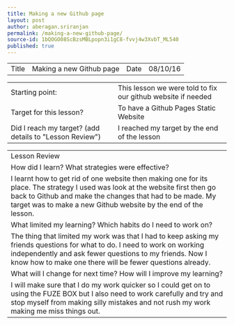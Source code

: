 ```yaml
---
title: Making a new Github page
layout: post
author: aberagan.sriranjan
permalink: /making-a-new-github-page/
source-id: 1bQOGO08ScBzsMBLpopn3i1gC8-fvvj4w3XvbT_ML540
published: true
---
```

<table>
  <tr>
    <td>Title</td>
    <td>Making a new Github page</td>
    <td>Date</td>
    <td>08/10/16</td>
  </tr>
</table>


<table>
  <tr>
    <td>Starting point:</td>
    <td>This lesson we were told to fix our github website if needed</td>
  </tr>
  <tr>
    <td>Target for this lesson?</td>
    <td>To have a Github Pages Static Website</td>
  </tr>
  <tr>
    <td>Did I reach my target? 
(add details to "Lesson Review")</td>
    <td>I reached my target by the end of the lesson </td>
  </tr>
</table>


<table>
  <tr>
    <td>Lesson Review</td>
  </tr>
  <tr>
    <td>How did I learn? What strategies were effective? </td>
  </tr>
  <tr>
    <td>I learnt how to get rid of one website then making one for its place. The strategy I used was look at the website first then go back to Github and make the changes that had to be made. My target was to make a new Github website by the end of the lesson.</td>
  </tr>
  <tr>
    <td>What limited my learning? Which habits do I need to work on? </td>
  </tr>
  <tr>
    <td>The thing that limited my work was that I had to keep asking my friends questions for what to do. I need to work on working independently and ask fewer questions to my friends. Now I know how to make one there will be fewer questions already. </td>
  </tr>
  <tr>
    <td>What will I change for next time? How will I improve my learning?</td>
  </tr>
  <tr>
    <td>I will make sure that I do my work quicker so I could get on to using the FUZE BOX but I also need to work carefully and try and stop myself from making silly mistakes and not rush my work making me miss things out. </td>
  </tr>
</table>


